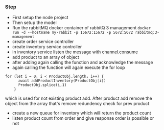 ### Step
- First setup the node project
- Then setup the model
- Run the rabbitMQ docker container of rabbitQ 3 management
``` docker run -d --hostname my-rabbit -p 15672:15672 -p 5672:5672 rabbitmq:3-management ```
- create order service controller
- create inventory service controller
- in inventory service listen the message with channel.consume
- add product to an array of object
- after adding again calling the function and acknowledge the message
- again calling the function will again execute the for loop
```
for (let i = 0; i < ProductObj.length; i++) {
      await addProductInventory(ProductObj[i])
      ProductObj.splice(i,1)
    }
```
which is used for not existing product add. After product add remove the object from the array that's remove redundency check for prev product

- create a new queue for inventory which will return the product count
- listen product count from order and give response order is possible or not